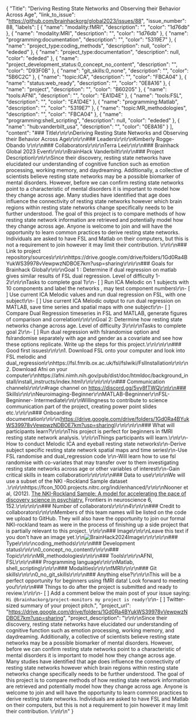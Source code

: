 {
  "Title": "Deriving Resting State Networks and Observing their Behavior Across Age",
  "link_to_issue": "https://github.com/brainhackorg/global2023/issues/88",
  "issue_number": 88,
  "labels": [
    {
      "name": "modality:fMRI",
      "description": "",
      "color": "1d76db"
    },
    {
      "name": "modality:MRI",
      "description": "",
      "color": "1d76db"
    },
    {
      "name": "programming:documentation",
      "description": "",
      "color": "5319E7"
    },
    {
      "name": "project_type:coding_methods",
      "description": null,
      "color": "ededed"
    },
    {
      "name": "project_type:documentation",
      "description": null,
      "color": "ededed"
    },
    {
      "name": "project_development_status:0_concept_no_content",
      "description": "",
      "color": "D93F0B"
    },
    {
      "name": "git_skills:0_none",
      "description": "",
      "color": "5B6C2C"
    },
    {
      "name": "topic:ICA",
      "description": "",
      "color": "FBCA04"
    },
    {
      "name": "status:web_ready",
      "description": "",
      "color": "0E8A16"
    },
    {
      "name": "project",
      "description": "",
      "color": "B60205"
    },
    {
      "name": "tools:AFNI",
      "description": "",
      "color": "EA1D4E"
    },
    {
      "name": "tools:FSL",
      "description": "",
      "color": "EA1D4E"
    },
    {
      "name": "programming:Matlab",
      "description": "",
      "color": "5319E7"
    },
    {
      "name": "topic:MR_methodologies",
      "description": "",
      "color": "FBCA04"
    },
    {
      "name": "programming:shell_scripting",
      "description": null,
      "color": "ededed"
    },
    {
      "name": "hub:vanderbilt_usa",
      "description": "",
      "color": "0E8A16"
    }
  ],
  "content": "### Title\r\n\r\nDeriving Resting State Networks and Observing their Behavior Across Age\r\n\r\n### Leaders\r\n\r\nKimberly Rogge-Obando \r\n\r\n### Collaborators\r\n\r\nTerra Lee\r\n\r\n### Brainhack Global 2023 Event\r\n\r\nBrainHack Vanderbilt\r\n\r\n### Project Description\r\n\r\nSince their discovery, resting state networks have elucidated our understanding of cognitive function such as emotion processing, working memory, and daydreaming. Additionally, a collective of scientists believe resting state networks may be a possible biomarker of mental disorders. However, before we can confirm resting state networks point to a characteristic of mental disorders it is important to model how they change across age. Many studies have identified that age does influence the connectivity of resting state networks however which brain regions within resting state networks change specifically needs to be further understood. The goal of this project is to compare methods of how resting state network information are retrieved and potentially model how they change across age. Anyone is welcome to join and will have the opportunity to learn common practices to derive resting state networks. Individuals are asked to have FSL and Matlab on their computers, but this is not a requirement to join however it may limit their contribution.  \r\n\r\n### Link to project repository/sources\r\n\r\nhttps://drive.google.com/drive/folders/1Gd0Ra4BYukWS39978vVewpwzNDBOE7km?usp=sharing\r\n\r\n### Goals for Brainhack Global\r\n\r\nGoal 1 : Determine if dual regression on matlab gives similar results of FSL dual regression. Level of difficulty 1-2\r\n\r\nTasks to complete goal 1\r\n- [ ] Run ICA Melodic on 1 subjects with 10 components and label the networks , may test component numbers\r\n- [ ] Use current ICA Melodic values and run dual regression on FSL, with one subject\r\n- [ ] Use current ICA Melodic output to run dual regression on MATLAB, save time series and spatial maps with one subject\r\n- [ ] Compare Dual Regression timeseries in FSL and MATLAB, generate figures of comparison and correlation\r\n\r\nGoal 2: Determine how resting state networks change across age. Level of difficulty 3\r\n\r\nTasks to complete goal 2\r\n- [ ] Run dual regression with fslrandomise  option and fslrandomise  separately with age and gender as a covariate and see how these options replicate. Write up the steps for this project.\r\n\r\n\r\n### Good first issues\r\n\r\n1. Download FSL onto your computer and look into FSL melodic and dual_regression\r\nhttps://fsl.fmrib.ox.ac.uk/fsl/fslwiki/FslInstallation\r\n\r\n2. Download Afni on your computer\r\nhttps://afni.nimh.nih.gov/pub/dist/doc/htmldoc/background_install/install_instructs/index.html\r\n\r\n\r\n\r\n### Communication channels\r\n\r\n#rage channel on https://discord.gg/5vy8fTWQ\r\n\r\n### Skills\r\n\r\nNeuroimaging-Beginner\r\nMATLAB-Begninner\r\nFSL-Begninner- Intermediate\r\n\r\nWillingness to contribute to science communication part of the project, creating power point slides etc.\r\n\r\n### Onboarding documentation\r\n\r\n(https://drive.google.com/drive/folders/1Gd0Ra4BYukWS39978vVewpwzNDBOE7km?usp=sharing)\r\n\r\n\r\n### What will participants learn?\r\n\r\nThis project is perfect for beginners in fMRI resting state network analysis. \r\n\r\nThings participants will learn.\r\n\r\n-How to conduct Melodic ICA and eyeball resting state networks\r\n-Derive subject specific resting state network spatial maps and time series\r\n-Use FSL randomise and dual_regression code \r\n-Will learn how to use fsl randomise with co-variates that may transfer over to them investigating resting state networks across age or other variables of interest\r\n-Gain critical skills in team collaboration\r\n\r\n\r\n### Data to use\r\n\r\nWe will use a subset of the NKI -Rockland Sample dataset .\r\n\r\nhttps://fcon_1000.projects.nitrc.org/indi/enhanced/\r\n\r\nNooner et al, (2012). [The NKI-Rockland Sample: A model for accelerating the pace of discovery science in psychiatry.](http://www.ncbi.nlm.nih.gov/pubmed/23087608) Frontiers in neuroscience 6, 152.\r\n\r\n\r\n### Number of collaborators\r\n\r\n4\r\n\r\n### Credit to collaborators\r\n\r\nMembers of this team names will be listed on the code we upload to GitHub. They will also have the opportunity to join our formal NKI-rockland team as were in the process of finishing up a side project that is partially relevant to this project. \r\n\r\n### Image\r\n\r\nLeave this text if you don't have an image yet.\r\n![BrainHack2024Image](https://github.com/brainhackorg/global2023/assets/73260292/29565a4e-65d3-429b-8f76-004cd3d11482)\r\n\r\n\r\n### Type\r\n\r\ncoding_methods\r\n\r\n### Development status\r\n\r\n0_concept_no_content\r\n\r\n### Topic\r\n\r\nMR_methodologies\r\n\r\n### Tools\r\n\r\nAFNI, FSL\r\n\r\n### Programming language\r\n\r\nMatlab, shell_scripting\r\n\r\n### Modalities\r\n\r\nfMRI\r\n\r\n### Git skills\r\n\r\n0_no_git_skills\r\n\r\n### Anything else?\r\n\r\nThis will be a perfect opportunity for beginners using fMRI data! Look forward to meeting you!\r\n\r\n### Things to do after the project is submitted and ready to review.\r\n\r\n- [ ] Add a comment below the main post of your issue saying: `Hi @brainhackorg/project-monitors my project is ready!`\r\n- [ ] Twitter-sized summary of your project pitch.",
  "project_url": "https://drive.google.com/drive/folders/1Gd0Ra4BYukWS39978vVewpwzNDBOE7km?usp=sharing",
  "project_description": "\r\n\r\nSince their discovery, resting state networks have elucidated our understanding of cognitive function such as emotion processing, working memory, and daydreaming. Additionally, a collective of scientists believe resting state networks may be a possible biomarker of mental disorders. However, before we can confirm resting state networks point to a characteristic of mental disorders it is important to model how they change across age. Many studies have identified that age does influence the connectivity of resting state networks however which brain regions within resting state networks change specifically needs to be further understood. The goal of this project is to compare methods of how resting state network information are retrieved and potentially model how they change across age. Anyone is welcome to join and will have the opportunity to learn common practices to derive resting state networks. Individuals are asked to have FSL and Matlab on their computers, but this is not a requirement to join however it may limit their contribution.  \r\n\r\n"
}